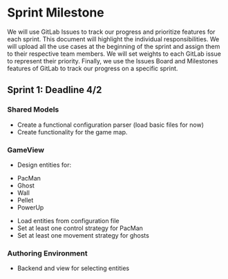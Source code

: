 # Sprint Milestone

We will use GitLab Issues to track our progress and prioritize features for each sprint. This document will highlight the individual responsibilities. We will upload all the use cases at the beginning of the sprint and assign them to their respective team members. We will set weights to each GitLab issue to represent their priority. Finally, we use the Issues Board and Milestones features of GitLab to track our progress on a specific sprint.

## Sprint 1: Deadline 4/2

### Shared Models

- Create a functional configuration parser (load basic files for now)  
- Create functionality for the game map.

### GameView

- Design entities for:  
* PacMan  
* Ghost  
* Wall  
* Pellet  
* PowerUp  
- Load entities from configuration file   
- Set at least one control strategy for PacMan  
- Set at least one movement strategy for ghosts

### Authoring Environment

- Backend and view for selecting entities